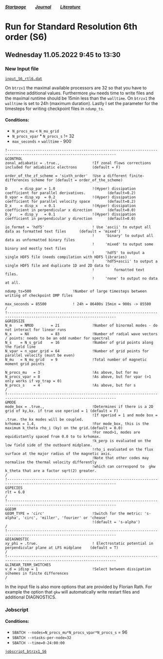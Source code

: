 ##### [Startpage](/README.md) &nbsp; &nbsp; &nbsp; &nbsp; [Journal](/journal/JOURNAL.md) &nbsp; &nbsp; &nbsp; &nbsp; [Literature](/README.md#litarture)
# Run for Standard Resolution 6th order (S6)

## Wednesday 11.05.2022 9:45 to 13:30

### New Input file

[```input_S6_rtl6.dat```](../gkw/data/2022-05-11_S6_rtl6/input_S6_rtl6.dat)

On ```btrzx1``` the maximal available processors are 32 so that you have to determine additional values. Furthermore ```gkw``` needs time to write files and the maximal runtime should be 15min less than the ```walltime```. On ```btrzx1``` the ```walltime``` is set to 24h (maximum duration). Lastly I set the parameter for the timesteps for writing checkpoint files in ```ndump_ts```.

#### Conditions:
* ```N_procs_mu``` < ```N_mu_grid```
* ```N_procs_vpar``` * ```N_procs_s``` != 32
* ```max_seconds``` = ```walltime``` - 900


```
!------------------------------------------------------------------------------------------------------------------------
&CONTROL
zonal_adiabatic = .true.,               !If zonal flows corrections included for adiabiatic electrons       (default = F)

order_of_the_zf_scheme = 'sixth_order'  !Use a different finite-differences scheme for (default = order_of_the_scheme)

D      = disp_par = 1.0                 !(Hyper) dissipation coefficient for parallel derivatives.          (default=0.2)
D_vpar = disp_vp  = 0.2                 !(Hyper) dissipation coefficient for parallel velocity space        (default=0.2)
D_x    = disp_x   = 0.1                 !(Hyper) dissipation coefficient in perpendicular x direction       (default=0.0)
D_y    = disp_y   = 0.1                 !(Hyper) dissipation coefficient in perpendicular y direction       (default=0.0)
  
io_format = 'hdf5'                      ! Use 'ascii' to output all data as formatted text files      (default = 'mixed')
                                        !     'binary' to output all data as unformatted binary files
                                        !     'mixed' to output some binary and mostly text files
                                        !     'hdf5' to output a single HDF5 file (needs compilation with HDF5 libraries)
                                        !     'hdf5+ascii' to output a single HDF5 file and duplicate 1D and 2D data to
                                        !         formatted text files.
                                        !     'none' to output no data at all.

ndump_ts=500                   !Number of large timesteps between writing of checkpoint DMP files    

max_seconds = 85500            ! 24h = 86400s 15min = 900s -> 85500
/
!------------------------------------------------------------------------------------------------------------------------
&GRIDSIZE
N_m    = NMOD        = 21               !Number of binormal modes - do not interact for linear runs
N_x    = NX          = 83               !Number of radial wave vectors / points: needs to be an odd number for spectral
N_s    = N_s_grid    = 16               !Number of grid points along the field line
N_vpar = n_vpar_grid = 64               !Number of grid points for parallel velocity (must be even)
N_mu   = N_mu_grid   = 9                !Total number of magnetic moment grid points

N_procs_mu   = 3                        !As above, but for mu                                              
N_procs_vpar = 8                        !As above, but for vpar (>1 only works if vp_trap = 0)             
N_procs_s    = 4                        !As above, but for s
/
!------------------------------------------------------------------------------------------------------------------------
&MODE
mode_box = .true.,                      !Determines if there is a 2D grid of ky,kx. if true use nperiod = 1 (default = F)
                                        !If nperiod = 1 and mode box = .true. the kx modes will be coupled.
krhomax = 1.4,                          !For mode_box, this is the maximum k_theta rho_i (ky) on the grid.(default = 0.0)
                                        !For nmod>1, modes are equidistantly spaced from 0.0 to to krhomax.
                                        !k_perp is evaluated on the low field side of the outboard midplane.
                                        !rho_i evaluated on the flux surface at the major radius of the magnetic axis.
                                        !Note that other codes may normalise the thermal velocity differently
                                        !which can correspond to  gkw k_theta that are a factor sqrt(2) greater.
/
!------------------------------------------------------------------------------------------------------------------------
&SPECIES
rlt = 6.0
/
!------------------------------------------------------------------------------------------------------------------------
&GEOM
GEOM_TYPE = 'circ'                      !Switch for the metric: 's-alpha', 'circ', 'miller', 'fourier' or 'chease'   
                                        !(default = 's-alpha')
/
!------------------------------------------------------------------------------------------------------------------------
&DIAGNOSTIC
xy_phi = .true.                         ! Electrostatic potential in perpendicular plane at LFS midplane    (default = T)
/
!------------------------------------------------------------------------------------------------------------------------
&LINEAR_TERM_SWITCHES                   
v_d = idisp = 1                         !Select between dissipation schemes in finite differences 
/
```

In the input file is also more options that are provided by Florian Rath. For example the option that ```gkw``` will automatically write restart files and additional DIAGNOSTICS.

### Jobscript

#### Conditions:
* ```SBATCH --nodes=N_procs_mu*N_procs_vpar*N_procs_s``` = 96
* ```SBATCH --ntasks-per-node=32```
* ```SBATCH --time=0-24:00:00```

[```jobscript_btrzx1_S6```](../gkw/btrzx1/jobscript_btrzx1_S6)